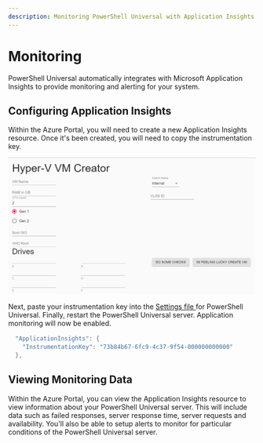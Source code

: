 ```yaml
---
description: Monitoring PowerShell Universal with Application Insights.
---
```


# Monitoring

PowerShell Universal automatically integrates with Microsoft Application Insights to provide monitoring and alerting for your system. 

## Configuring Application Insights

Within the Azure Portal, you will need to create a new Application Insights resource. Once it's been created, you will need to copy the instrumentation key.

![Application Insights Information](../.gitbook/assets/image%20%28195%29.png)

Next, paste your instrumentation key into the [Settings file ](../config/settings.md)for PowerShell Universal. Finally, restart the PowerShell Universal server. Application monitoring will now be enabled. 

```PowerShell
  "ApplicationInsights": {
    "InstrumentationKey": "73b84b67-6fc9-4c37-9f54-000000000000"
  },
```

## Viewing Monitoring Data

Within the Azure Portal, you can view the Application Insights resource to view information about your PowerShell Universal server. This will include data such as failed responses, server response time, server requests and availability. You'll also be able to setup alerts to monitor for particular conditions of the PowerShell Universal server. 



